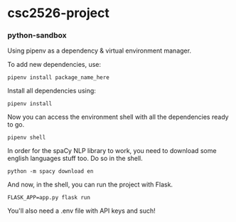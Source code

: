# csc2526-project

### python-sandbox

Using pipenv as a dependency & virtual environment manager.

To add new dependencies, use:

```
pipenv install package_name_here
```

Install all dependencies using:

```
pipenv install
```

Now you can access the environment shell with all the dependencies ready to go.

```
pipenv shell
```

In order for the spaCy NLP library to work, you need to download some english languages stuff too.
Do so in the shell.

```
python -m spacy download en
```

And now, in the shell, you can run the project with Flask.

```
FLASK_APP=app.py flask run
```

You'll also need a .env file with API keys and such!
